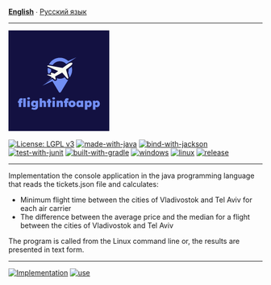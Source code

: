 **[English](README.md)** ∙ [Русский язык](README.ru.md)
___
![](/assets/images/flightinfologo.png)

[![License: LGPL v3](https://img.shields.io/badge/License-LGPL%20v3-blue.svg)](https://www.gnu.org/licenses/lgpl-3.0)
[![made-with-java](https://img.shields.io/badge/Made%20with-java-brown.svg)](https://adoptium.net/de/temurin/releases/)
[![bind-with-jackson](https://img.shields.io/badge/Bind%20with-jackson-yellow.svg)](https://github.com/FasterXML/jackson)
[![test-with-junit](https://img.shields.io/badge/Test%20with-junit5-5865F2.svg)](https://github.com/junit-team/junit5/)
[![built-with-gradle](https://img.shields.io/badge/Built%20with-gradle-1a3ef3.svg)](https://gradle.org/install/)
[![windows](https://img.shields.io/badge/Windows%20-compatible-1df31a.svg)](https://www.microsoft.com/es-es/windows)
[![linux](https://img.shields.io/badge/Linux%20-compatible-1df31a.svg)](https://www.linux.org/)
[![release](https://img.shields.io/badge/Version%20-1.0-FF0000.svg)](https://github.com/ZgzInfinity/Conversimg/releases)
___
Implementation the console application in the java programming language that reads the tickets.json file and calculates:

- Minimum flight time between the cities of Vladivostok and Tel Aviv for each air carrier
- The difference between the average price and the median for a flight between the cities of Vladivostok and Tel Aviv

The program is called from the Linux command line or, the results are presented in text form.
___
[![Implementation](https://img.shields.io/badge/Implementation-steps-blue.svg)](https://github.com/maxshushanikov/flightinfoapp/blob/main/STEPS.md)
[![use](https://img.shields.io/badge/How--to-use-orange.svg)](https://github.com/maxshushanikov/flightinfoapp/blob/main/USAGE.md)
